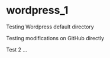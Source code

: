 # wordpress_1
Testing Wordpress default directory

Testing modifications on GitHub directly

Test 2 ...
